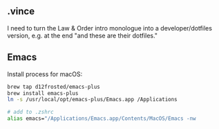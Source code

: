 ## .vince

I need to turn the Law & Order intro monologue into a developer/dotfiles version, e.g. at the end "and these are their dotfiles."

## Emacs

Install process for macOS:

```sh
brew tap d12frosted/emacs-plus
brew install emacs-plus
ln -s /usr/local/opt/emacs-plus/Emacs.app /Applications

# add to .zshrc
alias emacs="/Applications/Emacs.app/Contents/MacOS/Emacs -nw
```

